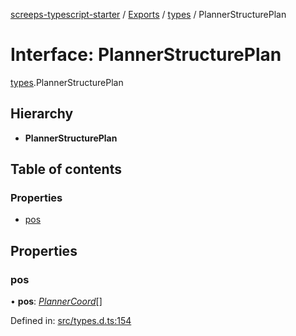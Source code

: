 [screeps-typescript-starter](../README.md) / [Exports](../modules.md) / [types](../modules/types.md) / PlannerStructurePlan

# Interface: PlannerStructurePlan

[types](../modules/types.md).PlannerStructurePlan

## Hierarchy

* **PlannerStructurePlan**

## Table of contents

### Properties

- [pos](types.plannerstructureplan.md#pos)

## Properties

### pos

• **pos**: [*PlannerCoord*](types.plannercoord.md)[]

Defined in: [src/types.d.ts:154](https://github.com/Baelyk/screeps/blob/c7b9358/src/types.d.ts#L154)
